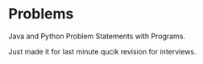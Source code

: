 # Problems


Java and Python Problem Statements with Programs.

Just made it for last minute qucik revision for interviews.
